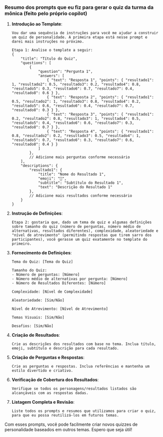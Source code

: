 ### Resumo dos prompts que eu fiz para gerar o quiz da turma da mônica (feito pelo próprio copilot)

1. **Introdução ao Template**:
   ```prompt
   Vou dar uma sequência de instruções para você me ajudar a construir um quiz de personalidade. A primeira etapa está nesse prompt e darei mais instruções no próximo.

   Etapa 1: Analise o template a seguir:
   {
       "title": "Título do Quiz",
       "questions": [
           {
               "question": "Pergunta 1",
               "answers": [
                   { "text": "Resposta 1", "points": { "resultado1": 1, "resultado2": 0.5, "resultado3": 0.2, "resultado4": 0.8, "resultado5": 0.3, "resultado6": 0.7, "resultado7": 0.4, "resultado8": 0.6 } },
                   { "text": "Resposta 2", "points": { "resultado1": 0.5, "resultado2": 1, "resultado3": 0.8, "resultado4": 0.2, "resultado5": 0.6, "resultado6": 0.4, "resultado7": 0.7, "resultado8": 0.3 } },
                   { "text": "Resposta 3", "points": { "resultado1": 0.2, "resultado2": 0.8, "resultado3": 1, "resultado4": 0.5, "resultado5": 0.4, "resultado6": 0.6, "resultado7": 0.3, "resultado8": 0.7 } },
                   { "text": "Resposta 4", "points": { "resultado1": 0.8, "resultado2": 0.2, "resultado3": 0.5, "resultado4": 1, "resultado5": 0.7, "resultado6": 0.3, "resultado7": 0.6, "resultado8": 0.4 } }
               ]
           },
           // Adicione mais perguntas conforme necessário
       ],
       "descriptions": {
           "resultado1": {
               "title": "Nome do Resultado 1",
               "emoji": "🔴",
               "subtitle": "Subtítulo do Resultado 1",
               "text": "Descrição do Resultado 1"
           },
           // Adicione mais resultados conforme necessário
       }
   }
   ```

2. **Instrução de Definições**:
   ```prompt
   Etapa 2: gostaria que, dado um tema de quiz e algumas definições sobre tamanho do quiz (número de perguntas, número médio de alternativas, resultados diferentes), complexidade, aleatoriedade e "nível de atrevimento" (permitindo respostas que tirem sarro dos participantes), você gerasse um quiz exatamente no template do primeiro.
   ```

3. **Fornecimento de Definições**:
   ```prompt
   Tema do Quiz: [Tema do Quiz]

   Tamanho do Quiz:
   - Número de perguntas: [Número]
   - Número médio de alternativas por pergunta: [Número]
   - Número de Resultados Diferentes: [Número]

   Complexidade: [Nível de Complexidade]

   Aleatoriedade: [Sim/Não]

   Nível de Atrevimento: [Nível de Atrevimento]

   Temas Visuais: [Sim/Não]

   Desafios: [Sim/Não]
   ```

4. **Criação de Resultados**:
   ```prompt
   Crie as descrições dos resultados com base no tema. Inclua título, emoji, subtítulo e descrição para cada resultado.
   ```

5. **Criação de Perguntas e Respostas**:
   ```prompt
   Crie as perguntas e respostas. Inclua referências e mantenha um estilo divertido e criativo.
   ```

6. **Verificação de Cobertura dos Resultados**:
   ```prompt
   Verifique se todos os personagens/resultados listados são alcançáveis com as respostas dadas.
   ```

7. **Listagem Completa e Revisão**:
   ```prompt
   Liste todos os prompts e resumos que utilizamos para criar o quiz, para que eu possa reutilizá-los em futuros temas.
   ```

Com esses prompts, você pode facilmente criar novos quizzes de personalidade baseados em outros temas. Espero que seja útil!